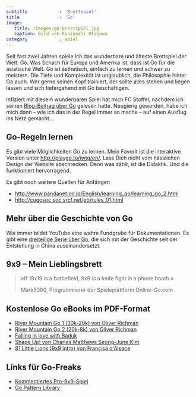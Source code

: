 ```yaml
---
subtitle            : 'Brettspiel'
title               : 'Go'
image:
   title: /images/go-brettspiel.jpg
   caption: Bild von Kuniyoshi Utagawa
category            : spiel
---
```

Seit fast zwei Jahren spiele ich das wunderbare und älteste Brettspiel der Welt: Go. Was Schach für Europa und Amerika ist, dass ist Go für die asiatische Welt. Go ist ästhetisch, einfach zu lernen und schwer zu meistern. Die Tiefe und Komplexität ist unglaublich, die Philosophie hinter Go auch. Wer gerne seinen Kopf trainiert, der sollte alles stehen und liegen lassen und sich tiefergehend mit Go beschäftigen.
<!-- readmore -->

Infiziert mit diesem wunderbaren Spiel hat mich FC Stoffel, nachdem ich seinen [Blog-Beitrag über Go](http://www.horstseinefreunde.de/allgemein/suche-dominante-frau-die-mich-beim-go-spielen-schlaegt/) gelesen hatte. Neugierig geworden, habe ich mich dann – wie ich das in der Regel immer so mache – auf einen Ausflug ins Netz gemacht…


## Go-Regeln lernen

Es gibt viele Möglichkeiten Go zu lernen. Mein Favorit ist die interaktive Version unter <http://playgo.to/iwtg/en/>. Lass Dich nicht vom hässlichen Design der Website abschrecken. Denn was zählt, ist die Didaktik. Und die funktioniert hervorragend.

Es gibt noch weitere Quellen für Anfänger:

- <http://www.pandanet.co.jp/English/learning_go/learning_go_2.html>
- <http://cugosoc.soc.srcf.net/go/rules_01.html>



## Mehr über die Geschichte von Go

Wie immer bildet YouTube eine wahre Fundgrube für Dokumentationen. Es gibt eine [dreiteilige Serie über Go](https://www.youtube.com/watch?v=W0gSVWceSuc&feature=PlayList&p=3944E762719D0D8C&index=0&playnext=1), die sich mit der Geschichte seit der Entstehung in China auseinandersetzt. 



<section>
<h2>9x9 – Mein Lieblingsbrett</h2>
<div class="epigraph">
<blockquote>
<p>»If 19x19 is a battlefield, 9x9 is a knife fight in a phone booth.«</p>
<footer>Mark5000, Programmierer der Spieleplattform Online-Go.com</footer>
</blockquote>
</div>
</section>


## Kostenlose Go eBooks im PDF-Format

- [River Mountain Go 1 (30k-20k) von Oliver Richman](http://tigersmouth.org/downloads/RiverMtnGo-30k-20k.pdf)
- [River Mountain Go 2 (20k-8k) von Oliver Richman](http://tigersmouth.org/downloads/RiverMtnGo-20k-8k.pdf)
- [Falling in love with Baduk](http://cdn.online-go.com/Falling-in-love-with-Baduk.pdf)
- [Shape Up! von Charles Matthews Seong-June Kim ](http://cdn.online-go.com/shape_up.pdf)
- [81 Little Lions (9x9 intro) von Françisa d'Alsace](http://cdn.online-go.com/81_little_lions.pdf)



## Links für Go-Freaks

- [Kommentiertes Pro-9x9-Spiel](https://online-go.com/demo/31900)
- [Go Pattern Library](http://ps.waltheri.net/)
